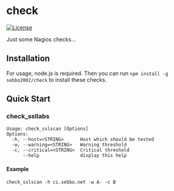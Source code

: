 # check

[![License](https://img.shields.io/badge/license-MIT-blue.svg?style=flat-square)](LICENSE)

Just some Nagios checks…


## Installation

For usage, node.js is required. Then you can run `npm install -g sebbo2002/check` to install these checks.


## Quick Start

### check_ssllabs

```
Usage: check_sslscan [Options]
Options:
  -h, --host=<STRING>      Host which should be tested
  -w, --warning=<STRING>   Warning threshold
  -c, --critical=<STRING>  Critical threshold
      --help               display this help
```

#### Example

```
check_sslscan -h ci.sebbo.net -w A- -c B
```